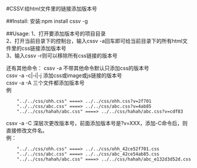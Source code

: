 #CSSV:给html文件里的链接添加版本号

##Install:
安装:npm install cssv -g

##Usage:
1、打开要添加版本号的项目目录<br>
2、打开当前目录下的控制台，输入cssv -a回车即可给当前目录下的所有html文件里的css链接添加版本号<br>
3、输入cssv -r则可以移除所有css链接的版本号<br>

还有其他命令：
cssv -a  不带其他命令默认只添加css的版本号<br>
cssv -a -c|-i|-j  添加css或image或js链接的版本号<br>
cssv -a -A 三个文件都添加版本号<br>
例

        "../../css/ohh.css" ====> ../../css/ohh.css?v=2f701
        "../../css/abc.css" ====> ../../css/abc.css?v=4ab85
        "../../css/hahah/abc.css" ====> ../../css/hahah/abc.css?v=cdf83


cssv -a -C  深层次更改版本号，前面添加版本号是?v=XXX，添加-C命令后，则直接修改文件名。<br>
例：

        "../../css/ohh.css" ====> ../../css/ohh_42ce52f701.css
        "../../css/abc.css" ====> ../../css/abc_42ce54ab85.css
        "../../css/hahah/abc.css" ====> ../../css/hahah/abc_e132d3d52d.css
